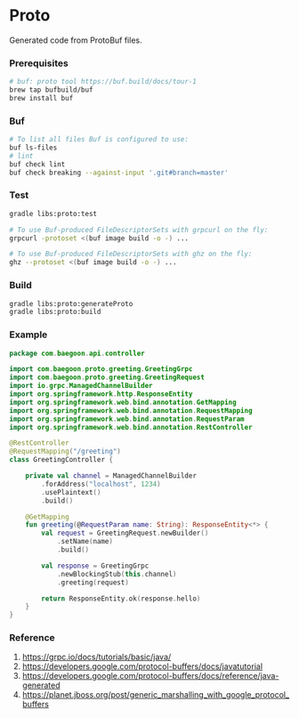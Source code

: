 # Proto

Generated code from ProtoBuf files.

### Prerequisites
```bash
# buf: proto tool https://buf.build/docs/tour-1
brew tap bufbuild/buf
brew install buf
```

### Buf
```bash
# To list all files Buf is configured to use:
buf ls-files
# lint
buf check lint
buf check breaking --against-input '.git#branch=master'
```

### Test
```bash
gradle libs:proto:test

# To use Buf-produced FileDescriptorSets with grpcurl on the fly:
grpcurl -protoset <(buf image build -o -) ...

# To use Buf-produced FileDescriptorSets with ghz on the fly:
ghz --protoset <(buf image build -o -) ...
```

### Build
```bash
gradle libs:proto:generateProto
gradle libs:proto:build
```

### Example 
```kotlin
package com.baegoon.api.controller

import com.baegoon.proto.greeting.GreetingGrpc
import com.baegoon.proto.greeting.GreetingRequest
import io.grpc.ManagedChannelBuilder
import org.springframework.http.ResponseEntity
import org.springframework.web.bind.annotation.GetMapping
import org.springframework.web.bind.annotation.RequestMapping
import org.springframework.web.bind.annotation.RequestParam
import org.springframework.web.bind.annotation.RestController

@RestController
@RequestMapping("/greeting")
class GreetingController {

    private val channel = ManagedChannelBuilder
        .forAddress("localhost", 1234)
        .usePlaintext()
        .build()

    @GetMapping
    fun greeting(@RequestParam name: String): ResponseEntity<*> {
        val request = GreetingRequest.newBuilder()
            .setName(name)
            .build()

        val response = GreetingGrpc
            .newBlockingStub(this.channel)
            .greeting(request)

        return ResponseEntity.ok(response.hello)
    }
}
```

### Reference 
1. https://grpc.io/docs/tutorials/basic/java/
2. https://developers.google.com/protocol-buffers/docs/javatutorial
3. https://developers.google.com/protocol-buffers/docs/reference/java-generated
4. https://planet.jboss.org/post/generic_marshalling_with_google_protocol_buffers
